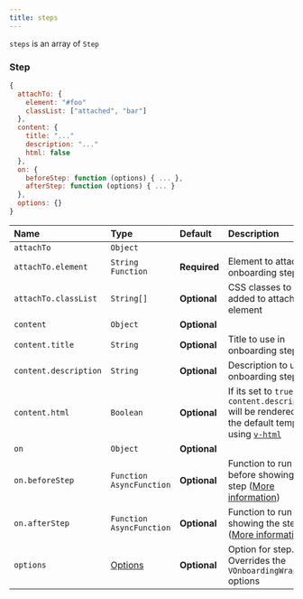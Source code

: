 ```yaml
---
title: steps
---
```

`steps` is an array of `Step`

### Step
```js
{
  attachTo: {
    element: "#foo"
    classList: ["attached", "bar"]
  },
  content: {
    title: "..."
    description: "..."
    html: false
  },
  on: {
    beforeStep: function (options) { ... },
    afterStep: function (options) { ... }
  },
  options: {}
}
```
| Name | Type | Default | Description |
| :-------- | :-------- | :-------- | :-------- |
| `attachTo` | `Object` | |
| `attachTo.element` | `String` `Function` | **Required** | Element to attach onboarding step |
| `attachTo.classList` | `String[]` | **Optional** | CSS classes to be added to attached element |
| `content` | `Object` | **Optional** |
| `content.title` | `String` | **Optional** | Title to use in onboarding step |
| `content.description` | `String` | **Optional** | Description to use in onboarding step |
| `content.html` | `Boolean` | **Optional** | If its set to `true`, the `content.description` will be rendered in the default template using [`v-html`](https://vuejs.org/guide/essentials/template-syntax.html#raw-html) |
| `on` | `Object` | **Optional** |
| `on.beforeStep` | `Function` `AsyncFunction` | **Optional** | Function to run before showing the step ([More information](/props/hooks#onBeforeStep)) |
| `on.afterStep ` | `Function` `AsyncFunction` | **Optional** | Function to run after showing the step ([More information](/props/hooks#onAfterStep)) |
| `options` | [Options](/props/options) | **Optional** | Option for step. Overrides the `VOnboardingWrapper` options |

